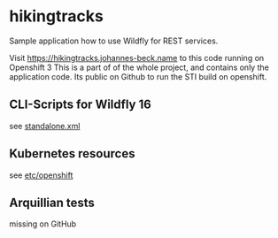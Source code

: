 # hikingtracks

Sample application how to use Wildfly for REST services. 

Visit https://hikingtracks.johannes-beck.name to this code running on Openshift 3
This is a part of of the whole project, and contains only the application code.
Its public on Github to run the STI build on openshift.

## CLI-Scripts for Wildfly 16

see [standalone.xml](cfg/standalone.xml)

## Kubernetes resources

see [etc/openshift](etc/openshift)

## Arquillian tests

missing on GitHub
